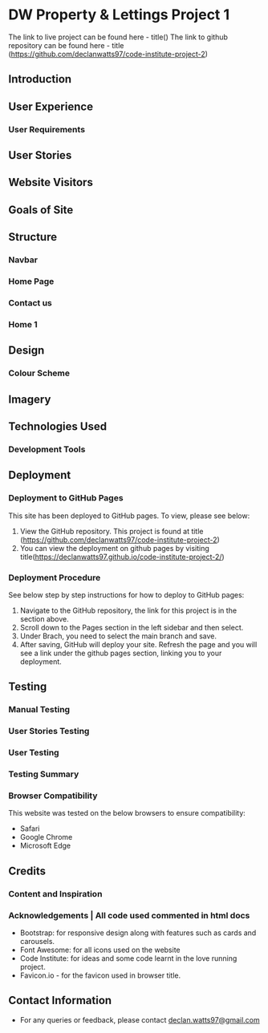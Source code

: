 # DW Property & Lettings Project 1

The link to live project can be found here - title()
The link to github repository can be found here - title (https://github.com/declanwatts97/code-institute-project-2)

## Introduction



## User Experience

### User Requirements



## User Stories
## Website Visitors



## Goals of Site



## Structure



### Navbar



### Home Page


### Contact us


### Home 1


## Design

### Colour Scheme


## Imagery



## Technologies Used

### Development Tools


## Deployment

### Deployment to GitHub Pages

This site has been deployed to GitHub pages. To view, please see below:

1. View the GitHub repository. This project is found at title (https://github.com/declanwatts97/code-institute-project-2)
2. You can view the deployment on github pages by visiting title(https://declanwatts97.github.io/code-institute-project-2/)

### Deployment Procedure

See below step by step instructions for how to deploy to GitHub pages:

1. Navigate to the GitHub repository, the link for this project is in the section above.
2. Scroll down to the Pages section in the left sidebar and then select.
3. Under Brach, you need to select the main branch and save.
4. After saving, GitHub will deploy your site. Refresh the page and you will see a link under the github pages section, linking you to your deployment.

## Testing
### Manual Testing
### User Stories Testing



### User Testing



### Testing Summary



### Browser Compatibility

This website was tested on the below browsers to ensure compatibility:

- Safari
- Google Chrome
- Microsoft Edge

## Credits
### Content and Inspiration


### Acknowledgements | All code used commented in html docs
- Bootstrap: for responsive design along with features such as cards and carousels.
- Font Awesome: for all icons used on the website
- Code Institute: for ideas and some code learnt in the love running project.
- Favicon.io - for the favicon used in browser title.

## Contact Information
- For any queries or feedback, please contact declan.watts97@gmail.com
